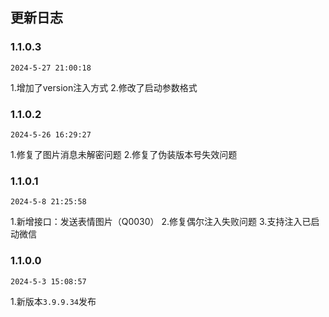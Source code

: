 ## 更新日志
### 1.1.0.3

`2024-5-27 21:00:18`

1.增加了version注入方式
2.修改了启动参数格式

### 1.1.0.2

`2024-5-26 16:29:27`

1.修复了图片消息未解密问题
2.修复了伪装版本号失效问题

### 1.1.0.1

`2024-5-8 21:25:58`

1.新增接口：发送表情图片（Q0030）
2.修复偶尔注入失败问题
3.支持注入已启动微信

### 1.1.0.0

`2024-5-3 15:08:57`

1.新版本`3.9.9.34`发布
